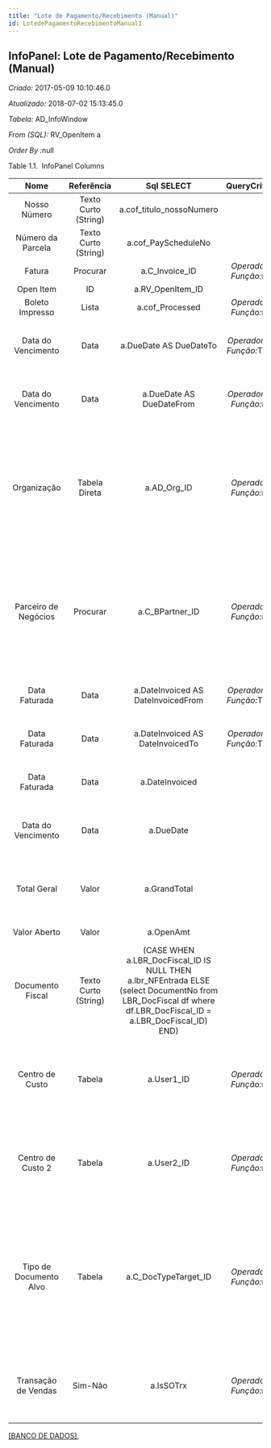 ```yaml
---
title: "Lote de Pagamento/Recebimento (Manual)"
id: LotedePagamentoRecebimentoManualI
---
```

<div id="d142154e1" class="section chapter">

<div class="titlepage">

<div>

<div>

## InfoPanel: Lote de Pagamento/Recebimento (Manual)

</div>

</div>

</div>

<span class="emphasis"> *Criado:* </span>2017-05-09 10:10:46.0

<span class="emphasis"> *Atualizado:* </span>2018-07-02 15:13:45.0

<span class="emphasis"> *Tabela:* </span>AD\_InfoWindow

<span class="emphasis"> *From (SQL):* </span>RV\_OpenItem a

<span class="emphasis"> *Order By :*</span>null

<div id="d142154e25" class="table">

<div class="table-title">

Table 1.1.  InfoPanel
Columns

</div>

<div class="table-contents">

|          Nome          |      Referência      |                                                                              Sql SELECT                                                                               |                                       QueryCriteria                                        |                    Descrição                     |                                                                                                 Comentário/Ajuda                                                                                                  |
| :--------------------: | :------------------: | :-------------------------------------------------------------------------------------------------------------------------------------------------------------------: | :----------------------------------------------------------------------------------------: | :----------------------------------------------: | :---------------------------------------------------------------------------------------------------------------------------------------------------------------------------------------------------------------: |
|      Nosso Número      | Texto Curto (String) |                                                                      a.cof\_titulo\_nossoNumero                                                                       |                                                                                            |                       null                       |                                                                                                       null                                                                                                        |
|   Número da Parcela    | Texto Curto (String) |                                                                         a.cof\_PayScheduleNo                                                                          |                                                                                            |                       null                       |                                                                                                       null                                                                                                        |
|         Fatura         |       Procurar       |                                                                           a.C\_Invoice\_ID                                                                            |   <span class="emphasis">*Operador:*</span>= <span class="emphasis">*Função:*</span>null   |             Identificador de Fatura              |                                                                                              O Documento da Fatura.                                                                                               |
|       Open Item        |          ID          |                                                                          a.RV\_OpenItem\_ID                                                                           |                                                                                            |                       null                       |                                                                                                       null                                                                                                        |
|    Boleto Impresso     |        Lista         |                                                                           a.cof\_Processed                                                                            |   <span class="emphasis">*Operador:*</span>= <span class="emphasis">*Função:*</span>null   |                 Boleto Impresso                  |                                                                                                       null                                                                                                        |
|   Data do Vencimento   |         Data         |                                                                        a.DueDate AS DueDateTo                                                                         | <span class="emphasis">*Operador:*</span>\< = <span class="emphasis">*Função:*</span>Trunc |    Data em que o pagamento deve ser efetuado     |                                                                         Data em que o pagamento deve ser feito sem deduções ou descontos                                                                          |
|   Data do Vencimento   |         Data         |                                                                       a.DueDate AS DueDateFrom                                                                        | <span class="emphasis">*Operador:*</span>\> = <span class="emphasis">*Função:*</span>null  |    Data em que o pagamento deve ser efetuado     |                                                                         Data em que o pagamento deve ser feito sem deduções ou descontos                                                                          |
|      Organização       |    Tabela Direta     |                                                                             a.AD\_Org\_ID                                                                             |   <span class="emphasis">*Operador:*</span>= <span class="emphasis">*Função:*</span>null   |    Entidade organizacional dentro da Empresa     |                            Uma "Organização" é uma unidade de sua "Empresa" ou "Entidade Legal" - os exemplos são loja, departamento. Você pode compartilhar dados entre organizações.                            |
|  Parceiro de Negócios  |       Procurar       |                                                                           a.C\_BPartner\_ID                                                                           |   <span class="emphasis">*Operador:*</span>= <span class="emphasis">*Função:*</span>null   |       Identifica um Parceiro de Negócios.        |                       Um "Parceiro de Negócios" é qualquer um com quem você transaciona. Isto pode incluir Fornecedores, Clientes, Funcionários, Vendedores, Representantes de Venda, etc.                        |
|     Data Faturada      |         Data         |                                                                  a.DateInvoiced AS DateInvoicedFrom                                                                   | <span class="emphasis">*Operador:*</span>\> = <span class="emphasis">*Função:*</span>Trunc |      Data impressa na Fatura (Nota Fiscal)       |                                                                          A "Data Faturada" indica a data impressa na nota-fiscal/fatura.                                                                          |
|     Data Faturada      |         Data         |                                                                   a.DateInvoiced AS DateInvoicedTo                                                                    | <span class="emphasis">*Operador:*</span>\< = <span class="emphasis">*Função:*</span>Trunc |      Data impressa na Fatura (Nota Fiscal)       |                                                                          A "Data Faturada" indica a data impressa na nota-fiscal/fatura.                                                                          |
|     Data Faturada      |         Data         |                                                                            a.DateInvoiced                                                                             |                                                                                            |      Data impressa na Fatura (Nota Fiscal)       |                                                                          A "Data Faturada" indica a data impressa na nota-fiscal/fatura.                                                                          |
|   Data do Vencimento   |         Data         |                                                                               a.DueDate                                                                               |                                                                                            |    Data em que o pagamento deve ser efetuado     |                                                                         Data em que o pagamento deve ser feito sem deduções ou descontos                                                                          |
|      Total Geral       |        Valor         |                                                                             a.GrandTotal                                                                              |                                                                                            |             Valor Total do documento             |                                                               O "Total Geral" mostra o valor total incluindo Impostos e Frete na moeda do documento                                                               |
|      Valor Aberto      |        Valor         |                                                                               a.OpenAmt                                                                               |                                                                                            |             Valor do Item em Aberto              |                                                                                                       null                                                                                                        |
|    Documento Fiscal    | Texto Curto (String) | (CASE WHEN a.LBR\_DocFiscal\_ID IS NULL THEN a.lbr\_NFEntrada ELSE (select DocumentNo from LBR\_DocFiscal df where df.LBR\_DocFiscal\_ID = a.LBR\_DocFiscal\_ID) END) |                                                                                            |                       null                       |                                                                                                       null                                                                                                        |
|    Centro de Custo     |        Tabela        |                                                                              a.User1\_ID                                                                              |   <span class="emphasis">*Operador:*</span>= <span class="emphasis">*Função:*</span>null   |                 Centro de Custo                  |                                                    O "Centro de Custo" exibe os elementos opcionais que tenham sido definidos para esta combinação de contas.                                                     |
|   Centro de Custo 2    |        Tabela        |                                                                              a.User2\_ID                                                                              |   <span class="emphasis">*Operador:*</span>= <span class="emphasis">*Função:*</span>null   |               Centro de Custo \#2                |                                                    O "Centro de Custo" exibe os elementos opcionais que tenham sido definidos para esta combinação de contas.                                                     |
| Tipo de Documento Alvo |        Tabela        |                                                                        a.C\_DocTypeTarget\_ID                                                                         |   <span class="emphasis">*Operador:*</span>= <span class="emphasis">*Função:*</span>null   | Tipo de Documento Alvo para converter documentos | Você pode converter tipos de documento (por exemplo de Oferta para Pedido ou Fatura). A conversão é então refletida no tipo atual. Este processamento é iniciado ao se selecionar a Ação de Documento apropriada. |
|  Transação de Vendas   |       Sim-Não        |                                                                               a.IsSOTrx                                                                               |   <span class="emphasis">*Operador:*</span>= <span class="emphasis">*Função:*</span>null   |          Esta é uma Transação de Vendas          |                                                            A caixa de verificação "Transação de Vendas" indica se este item é uma Transação de Vendas.                                                            |

</div>

</div>

  

[\[BANCO DE
DADOS\]](data/LotedePagamento/RecebimentoManualinfodata.html),

</div>
